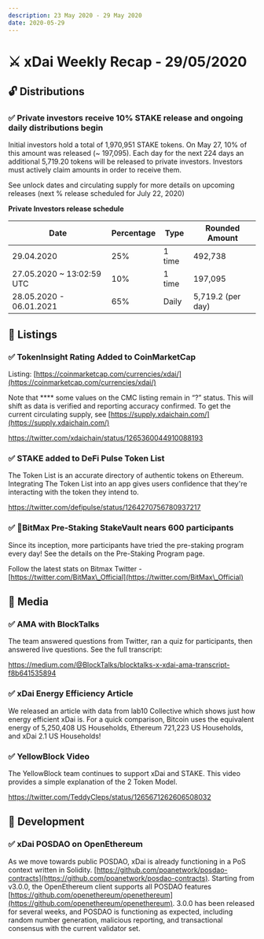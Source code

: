 ```yaml
---
description: 23 May 2020 - 29 May 2020
date: 2020-05-29
---
```


# ⚔️ xDai Weekly Recap - 29/05/2020

## :unlock: Distributions

### ✅ Private investors receive 10% STAKE release and ongoing daily distributions begin

Initial investors hold a total of 1,970,951 STAKE tokens. On May 27, 10% of this amount was released (\~ 197,095). Each day for the next 224 days an additional 5,719.20 tokens will be released to private investors. Investors must actively claim amounts in order to receive them.

See unlock dates and circulating supply for more details on upcoming releases (next % release scheduled for July 22, 2020)    

**Private Investors release schedule**

| Date                       | Percentage | Type   | Rounded Amount    |
| -------------------------- | ---------- | ------ | ----------------- |
| 29.04.2020                 | 25%        | 1 time | 492,738           |
| 27.05.2020 \~ 13:02:59 UTC | 10%        | 1 time | 197,095           |
| 28.05.2020 - 06.01.2021    | 65%        | Daily  | 5,719.2 (per day) |

## :satellite: Listings

### ✅ **TokenInsight Rating Added to CoinMarketCap**

Listing: [https://coinmarketcap.com/currencies/xdai/](https://coinmarketcap.com/currencies/xdai/)

Note that **** some values on the CMC listing remain in “?” status. This will shift as data is verified and reporting accuracy confirmed. To get the current circulating supply, see [https://supply.xdaichain.com/](https://supply.xdaichain.com/)

https://twitter.com/xdaichain/status/1265360044910088193

### ✅ **STAKE added to DeFi Pulse Token List**

The Token List is an accurate directory of authentic tokens on Ethereum. Integrating The Token List into an app gives users confidence that they're interacting with the token they intend to.

https://twitter.com/defipulse/status/1264270756780937217

### ✅ :tada:BitMax Pre-Staking StakeVault nears 600 participants

Since its inception, more participants have tried the pre-staking program every day! See the details on the Pre-Staking Program page.

Follow the latest stats on Bitmax Twitter - [https://twitter.com/BitMax\_Official](https://twitter.com/BitMax\_Official)

## :newspaper: Media

### ✅ AMA with BlockTalks

The team answered questions from Twitter, ran a quiz for participants, then answered live questions. See the full transcript:

https://medium.com/@BlockTalks/blocktalks-x-xdai-ama-transcript-f8b641535894

### ✅ xDai Energy Efficiency Article

We released an article with data from lab10 Collective which shows just how energy efficient xDai is. For a quick comparison, Bitcoin uses the equivalent energy of 5,250,408 US Households, Ethereum 721,223 US Households, and xDai 2.1 US Households!

### ✅ YellowBlock Video

The YellowBlock team continues to support xDai and STAKE. This video provides a simple explanation of the 2 Token Model.

https://twitter.com/TeddyCleps/status/1265671262606508032

## :office: Development

### ✅ xDai POSDAO on OpenEthereum

As we move towards public POSDAO, xDai is already functioning in a PoS context written in Solidity.  [https://github.com/poanetwork/posdao-contracts](https://github.com/poanetwork/posdao-contracts). Starting from v3.0.0, the OpenEthereum client supports all POSDAO features [https://github.com/openethereum/openethereum](https://github.com/openethereum/openethereum). 3.0.0 has been released for several weeks, and POSDAO is functioning as expected, including random number generation, malicious reporting, and transactional consensus with the current validator set.

